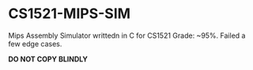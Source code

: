 # CS1521-MIPS-SIM
Mips Assembly Simulator writtedn in C for CS1521
Grade: ~95%. Failed a few edge cases.


<b>DO NOT COPY BLINDLY</b>
